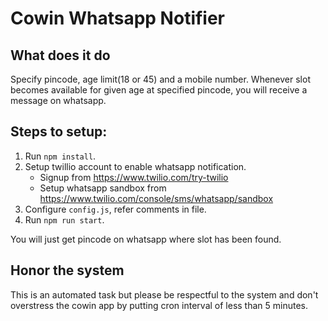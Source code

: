 # Cowin Whatsapp Notifier

## What does it do
Specify pincode, age limit(18 or 45) and a mobile number. Whenever slot becomes available for given age at specified pincode, you will receive a message on whatsapp.

## Steps to setup:

1. Run `npm install`.
2. Setup twillio account to enable whatsapp notification. 
    - Signup from https://www.twilio.com/try-twilio
    - Setup whatsapp sandbox from https://www.twilio.com/console/sms/whatsapp/sandbox 
3. Configure `config.js`, refer comments in file.
4. Run `npm run start`.

You will just get pincode on whatsapp where slot has been found. 

## Honor the system
This is an automated task but please be respectful to the system and don't overstress the cowin app by putting cron interval of less than 5 minutes. 
